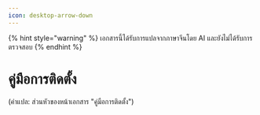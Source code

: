 ```yaml
---
icon: desktop-arrow-down
---
```


{% hint style="warning" %}
เอกสารนี้ได้รับการแปลจากภาษาจีนโดย AI และยังไม่ได้รับการตรวจสอบ
{% endhint %}

# คู่มือการติดตั้ง

(คำแปล: ส่วนหัวของหน้าเอกสาร "คู่มือการติดตั้ง")